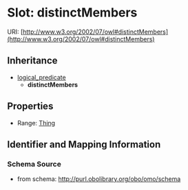 # Slot: distinctMembers

URI: [http://www.w3.org/2002/07/owl#distinctMembers](http://www.w3.org/2002/07/owl#distinctMembers)




## Inheritance

* [logical_predicate](logical_predicate.md)
    * **distinctMembers**



## Properties

 * Range: [Thing](Thing.md)



## Identifier and Mapping Information







### Schema Source


* from schema: http://purl.obolibrary.org/obo/omo/schema



